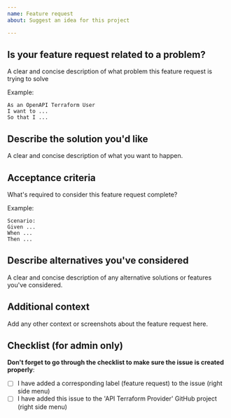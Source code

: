 ```yaml
---
name: Feature request
about: Suggest an idea for this project

---
```


## Is your feature request related to a problem?
A clear and concise description of what problem this feature request is trying to solve

Example:
```
As an OpenAPI Terraform User
I want to ...
So that I ...
```
## Describe the solution you'd like
A clear and concise description of what you want to happen.

## Acceptance criteria
What's required to consider this feature request complete?

Example:
```gherkin
Scenario:
Given ...
When ...
Then ... 
```

## Describe alternatives you've considered
A clear and concise description of any alternative solutions or features you've considered.

## Additional context
Add any other context or screenshots about the feature request here.

## Checklist (for admin only)

**Don't forget to go through the checklist to make sure the issue is created properly**:

- [ ] I have added a corresponding label (feature request) to the issue (right side menu)
- [ ] I have added this issue to the 'API Terraform Provider' GitHub project (right side menu)
